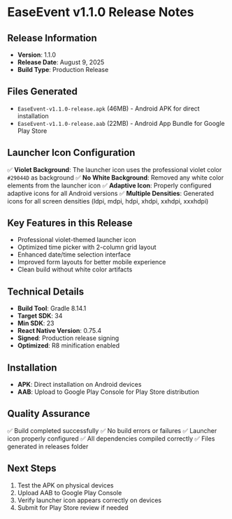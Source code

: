 # EaseEvent v1.1.0 Release Notes

## Release Information

- **Version**: 1.1.0
- **Release Date**: August 9, 2025
- **Build Type**: Production Release

## Files Generated

- `EaseEvent-v1.1.0-release.apk` (46MB) - Android APK for direct installation
- `EaseEvent-v1.1.0-release.aab` (22MB) - Android App Bundle for Google Play Store

## Launcher Icon Configuration

✅ **Violet Background**: The launcher icon uses the professional violet color `#29044D` as background
✅ **No White Background**: Removed any white color elements from the launcher icon
✅ **Adaptive Icon**: Properly configured adaptive icons for all Android versions
✅ **Multiple Densities**: Generated icons for all screen densities (ldpi, mdpi, hdpi, xhdpi, xxhdpi, xxxhdpi)

## Key Features in this Release

- Professional violet-themed launcher icon
- Optimized time picker with 2-column grid layout
- Enhanced date/time selection interface
- Improved form layouts for better mobile experience
- Clean build without white color artifacts

## Technical Details

- **Build Tool**: Gradle 8.14.1
- **Target SDK**: 34
- **Min SDK**: 23
- **React Native Version**: 0.75.4
- **Signed**: Production release signing
- **Optimized**: R8 minification enabled

## Installation

- **APK**: Direct installation on Android devices
- **AAB**: Upload to Google Play Console for Play Store distribution

## Quality Assurance

✅ Build completed successfully
✅ No build errors or failures
✅ Launcher icon properly configured
✅ All dependencies compiled correctly
✅ Files generated in releases folder

## Next Steps

1. Test the APK on physical devices
2. Upload AAB to Google Play Console
3. Verify launcher icon appears correctly on devices
4. Submit for Play Store review if needed
